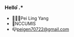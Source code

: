 ### Hello ͛.*
- 👩🏻‍💻Pei Ling Yang
- 🏫NCCUMIS
- 📪peigen70722@gmail.com 
<!--
**yyang0409/yyang0409** is a ✨ _special_ ✨ repository because its `README.md` (this file) appears on your GitHub profile.

Here are some ideas to get you started:

- 🌱 I’m currently learning ...
- 👯 I’m looking to collaborate on ...
- 🤔 I’m looking for help with ...
- 💬 Ask me about ...
- 😄 Pronouns: ...
- ⚡ Fun fact: ...
-->
